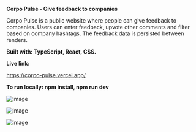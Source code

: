 **Corpo Pulse - Give feedback to companies**

Corpo Pulse is a public website where people can give feedback to companies. Users can enter feedback, upvote other comments and filter based on company hashtags.
The feedback data is persisted between renders.


**Built with: TypeScript, React, CSS.**





**Live link:**

https://corpo-pulse.vercel.app/

**To run locally: npm install, npm run dev**

![image](https://github.com/adrians90/corpo-pulse/assets/128593202/a47655cf-ad7f-4a83-92ce-be8f3e146111)

![image](https://github.com/adrians90/corpo-pulse/assets/128593202/858baf65-c3ab-4943-8750-8bdf8643881c)

![image](https://github.com/adrians90/corpo-pulse/assets/128593202/cfbdda70-f1ac-40aa-8037-8df55632bff9)


